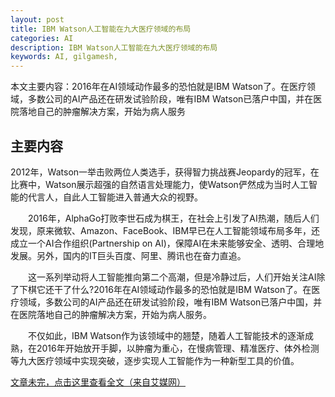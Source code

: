 ```yaml
---
layout: post
title: IBM Watson人工智能在九大医疗领域的布局
categories: AI
description: IBM Watson人工智能在九大医疗领域的布局
keywords: AI, gilgamesh,
---
```


本文主要内容：2016年在AI领域动作最多的恐怕就是IBM Watson了。在医疗领域，多数公司的AI产品还在研发试验阶段，唯有IBM Watson已落户中国，并在医院落地自己的肿瘤解决方案，开始为病人服务

<!-- more -->

## 主要内容

2012年，Watson一举击败两位人类选手，获得智力挑战赛Jeopardy的冠军，在比赛中，Watson展示超强的自然语言处理能力，使Watson俨然成为当时人工智能的代言人，自此人工智能进入普通大众的视野。

　　2016年，AlphaGo打败李世石成为棋王，在社会上引发了AI热潮，随后人们发现，原来微软、Amazon、FaceBook、IBM早已在人工智能领域布局多年，还成立一个AI合作组织(Partnership on AI)，保障AI在未来能够安全、透明、合理地发展。另外，国内的IT巨头百度、阿里、腾讯也在奋力直追。

　　这一系列举动将人工智能推向第二个高潮，但是冷静过后，人们开始关注AI除了下棋它还干了什么?2016年在AI领域动作最多的恐怕就是IBM Watson了。在医疗领域，多数公司的AI产品还在研发试验阶段，唯有IBM Watson已落户中国，并在医院落地自己的肿瘤解决方案，开始为病人服务。

　　不仅如此，IBM Watson作为该领域中的翘楚，随着人工智能技术的逐渐成熟，在2016年开始放开手脚，以肿瘤为重心，在慢病管理、精准医疗、体外检测等九大医疗领域中实现突破，逐步实现人工智能作为一种新型工具的价值。

[文章未完，点击这里查看全文（来自艾媒网）](http://www.iimedia.cn/48496.html)